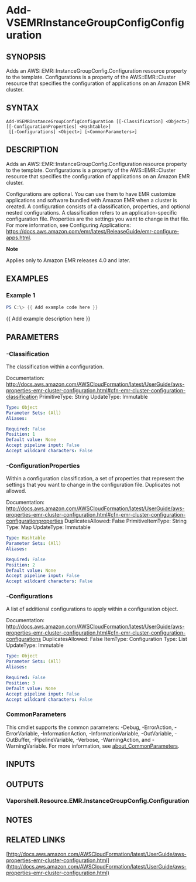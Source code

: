 # Add-VSEMRInstanceGroupConfigConfiguration

## SYNOPSIS
Adds an AWS::EMR::InstanceGroupConfig.Configuration resource property to the template.
Configurations is a property of the AWS::EMR::Cluster resource that specifies the configuration of applications on an Amazon EMR cluster.

## SYNTAX

```
Add-VSEMRInstanceGroupConfigConfiguration [[-Classification] <Object>] [[-ConfigurationProperties] <Hashtable>]
 [[-Configurations] <Object>] [<CommonParameters>]
```

## DESCRIPTION
Adds an AWS::EMR::InstanceGroupConfig.Configuration resource property to the template.
Configurations is a property of the AWS::EMR::Cluster resource that specifies the configuration of applications on an Amazon EMR cluster.

Configurations are optional.
You can use them to have EMR customize applications and software bundled with Amazon EMR when a cluster is created.
A configuration consists of a classification, properties, and optional nested configurations.
A classification refers to an application-specific configuration file.
Properties are the settings you want to change in that file.
For more information, see Configuring Applications: https://docs.aws.amazon.com/emr/latest/ReleaseGuide/emr-configure-apps.html.

**Note**

Applies only to Amazon EMR releases 4.0 and later.

## EXAMPLES

### Example 1
```powershell
PS C:\> {{ Add example code here }}
```

{{ Add example description here }}

## PARAMETERS

### -Classification
The classification within a configuration.

Documentation: http://docs.aws.amazon.com/AWSCloudFormation/latest/UserGuide/aws-properties-emr-cluster-configuration.html#cfn-emr-cluster-configuration-classification
PrimitiveType: String
UpdateType: Immutable

```yaml
Type: Object
Parameter Sets: (All)
Aliases:

Required: False
Position: 1
Default value: None
Accept pipeline input: False
Accept wildcard characters: False
```

### -ConfigurationProperties
Within a configuration classification, a set of properties that represent the settings that you want to change in the configuration file.
Duplicates not allowed.

Documentation: http://docs.aws.amazon.com/AWSCloudFormation/latest/UserGuide/aws-properties-emr-cluster-configuration.html#cfn-emr-cluster-configuration-configurationproperties
DuplicatesAllowed: False
PrimitiveItemType: String
Type: Map
UpdateType: Immutable

```yaml
Type: Hashtable
Parameter Sets: (All)
Aliases:

Required: False
Position: 2
Default value: None
Accept pipeline input: False
Accept wildcard characters: False
```

### -Configurations
A list of additional configurations to apply within a configuration object.

Documentation: http://docs.aws.amazon.com/AWSCloudFormation/latest/UserGuide/aws-properties-emr-cluster-configuration.html#cfn-emr-cluster-configuration-configurations
DuplicatesAllowed: False
ItemType: Configuration
Type: List
UpdateType: Immutable

```yaml
Type: Object
Parameter Sets: (All)
Aliases:

Required: False
Position: 3
Default value: None
Accept pipeline input: False
Accept wildcard characters: False
```

### CommonParameters
This cmdlet supports the common parameters: -Debug, -ErrorAction, -ErrorVariable, -InformationAction, -InformationVariable, -OutVariable, -OutBuffer, -PipelineVariable, -Verbose, -WarningAction, and -WarningVariable. For more information, see [about_CommonParameters](http://go.microsoft.com/fwlink/?LinkID=113216).

## INPUTS

## OUTPUTS

### Vaporshell.Resource.EMR.InstanceGroupConfig.Configuration
## NOTES

## RELATED LINKS

[http://docs.aws.amazon.com/AWSCloudFormation/latest/UserGuide/aws-properties-emr-cluster-configuration.html](http://docs.aws.amazon.com/AWSCloudFormation/latest/UserGuide/aws-properties-emr-cluster-configuration.html)

